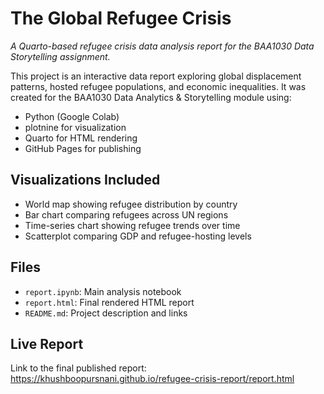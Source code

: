 # The Global Refugee Crisis

*A Quarto-based refugee crisis data analysis report for the BAA1030 Data Storytelling assignment.*

This project is an interactive data report exploring global displacement patterns, hosted refugee populations, and economic inequalities. It was created for the BAA1030 Data Analytics & Storytelling module using:

- Python (Google Colab)
- plotnine for visualization
- Quarto for HTML rendering
- GitHub Pages for publishing

## Visualizations Included

- World map showing refugee distribution by country
- Bar chart comparing refugees across UN regions
- Time-series chart showing refugee trends over time
- Scatterplot comparing GDP and refugee-hosting levels

## Files

- `report.ipynb`: Main analysis notebook
- `report.html`: Final rendered HTML report
- `README.md`: Project description and links

## Live Report

Link to the final published report:  
https://khushboopursnani.github.io/refugee-crisis-report/report.html
